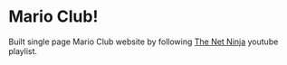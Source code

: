 # Mario Club!

Built single page Mario Club website by following [The Net Ninja](https://www.youtube.com/playlist?list=PL4cUxeGkcC9ivBf_eKCPIAYXWzLlPAm6G) youtube playlist. 